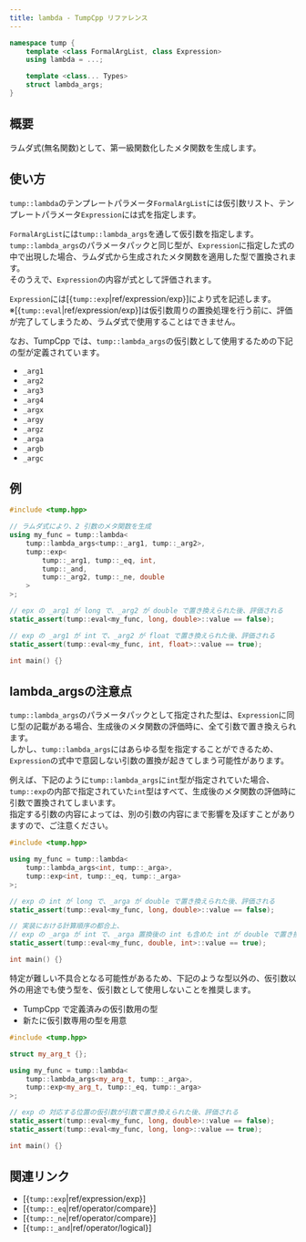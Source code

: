 ```yaml
---
title: lambda - TumpCpp リファレンス
---
```


```cpp
namespace tump {
    template <class FormalArgList, class Expression>
    using lambda = ...;

    template <class... Types>
    struct lambda_args;
}
```

## 概要

ラムダ式(無名関数)として、第一級関数化したメタ関数を生成します。  

## 使い方

`tump::lambda`のテンプレートパラメータ`FormalArgList`には仮引数リスト、テンプレートパラメータ`Expression`には式を指定します。  

`FormalArgList`には`tump::lambda_args`を通して仮引数を指定します。  
`tump::lambda_args`のパラメータパックと同じ型が、`Expression`に指定した式の中で出現した場合、ラムダ式から生成されたメタ関数を適用した型で置換されます。  
そのうえで、`Expression`の内容が式として評価されます。  

`Expression`には[{`tump::exp`|ref/expression/exp}]により式を記述します。  
※[{`tump::eval`|ref/expression/exp}]は仮引数周りの置換処理を行う前に、評価が完了してしまうため、ラムダ式で使用することはできません。

なお、TumpCpp では、`tump::lambda_args`の仮引数として使用するための下記の型が定義されています。

- `_arg1`
- `_arg2`
- `_arg3`
- `_arg4`
- `_argx`
- `_argy`
- `_argz`
- `_arga`
- `_argb`
- `_argc`

## 例

```cpp
#include <tump.hpp>

// ラムダ式により、2 引数のメタ関数を生成
using my_func = tump::lambda<
    tump::lambda_args<tump::_arg1, tump::_arg2>,
    tump::exp<
        tump::_arg1, tump::_eq, int,
        tump::_and,
        tump::_arg2, tump::_ne, double
    >
>;

// epx の _arg1 が long で、_arg2 が double で置き換えられた後、評価される
static_assert(tump::eval<my_func, long, double>::value == false);

// exp の _arg1 が int で、_arg2 が float で置き換えられた後、評価される
static_assert(tump::eval<my_func, int, float>::value == true);

int main() {}
```

## lambda_argsの注意点

`tump::lambda_args`のパラメータパックとして指定された型は、`Expression`に同じ型の記載がある場合、生成後のメタ関数の評価時に、全て引数で置き換えられます。  
しかし、`tump::lambda_args`にはあらゆる型を指定することができるため、`Expression`の式中で意図しない引数の置換が起きてしまう可能性があります。

例えば、下記のように`tump::lambda_args`に`int`型が指定されていた場合、`tump::exp`の内部で指定されていた`int`型はすべて、生成後のメタ関数の評価時に引数で置換されてしまいます。  
指定する引数の内容によっては、別の引数の内容にまで影響を及ぼすことがありますので、ご注意ください。

```cpp
#include <tump.hpp>

using my_func = tump::lambda<
    tump::lambda_args<int, tump::_arga>,
    tump::exp<int, tump::_eq, tump::_arga>
>;

// exp の int が long で、_arga が double で置き換えられた後、評価される
static_assert(tump::eval<my_func, long, double>::value == false);

// 実装における計算順序の都合上、
// exp の _arga が int で、_arga 置換後の int も含めた int が double で置き換えられた後、評価される
static_assert(tump::eval<my_func, double, int>::value == true);

int main() {}
```

特定が難しい不具合となる可能性があるため、下記のような型以外の、仮引数以外の用途でも使う型を、仮引数として使用しないことを推奨します。

- TumpCpp で定義済みの仮引数用の型
- 新たに仮引数専用の型を用意

```cpp
#include <tump.hpp>

struct my_arg_t {};

using my_func = tump::lambda<
    tump::lambda_args<my_arg_t, tump::_arga>,
    tump::exp<my_arg_t, tump::_eq, tump::_arga>
>;

// exp の 対応する位置の仮引数が引数で置き換えられた後、評価される
static_assert(tump::eval<my_func, long, double>::value == false);
static_assert(tump::eval<my_func, long, long>::value == true);

int main() {}
```

## 関連リンク

- [{`tump::exp`|ref/expression/exp}]
- [{`tump::_eq`|ref/operator/compare}]
- [{`tump::_ne`|ref/operator/compare}]
- [{`tump::_and`|ref/operator/logical}]

